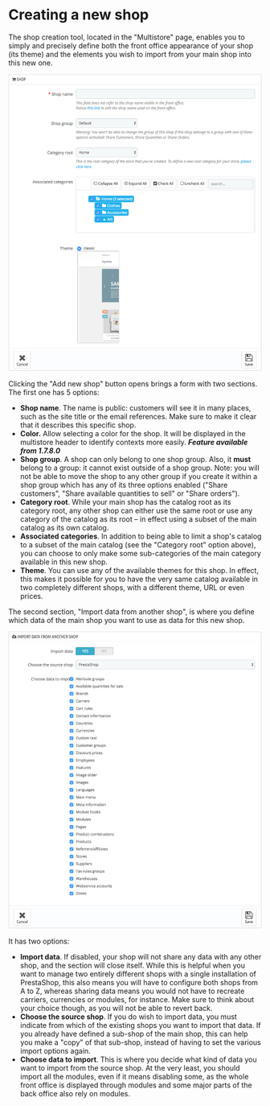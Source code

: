 # Creating a new shop

The shop creation tool, located in the "Multistore" page, enables you to simply and precisely define both the front office appearance of your shop \(its theme\) and the elements you wish to import from your main shop into this new one.

![](../../.gitbook/assets/57081987%20%284%29%20%284%29%20%281%29.png)

Clicking the "Add new shop" button opens brings a form with two sections. The first one has 5 options:

* **Shop name**. The name is public: customers will see it in many places, such as the site title or the email references. Make sure to make it clear that it describes this specific shop.
* **Color.** Allow selecting a color for the shop. It will be displayed in the multistore header to identify contexts more easily. _**Feature available from 1.7.8.0**_
* **Shop group**. A shop can only belong to one shop group. Also, it **must** belong to a group: it cannot exist outside of a shop group. Note: you will not be able to move the shop to any other group if you create it within a shop group which has any of its three options enabled \("Share customers", "Share available quantities to sell" or "Share orders"\).
* **Category root**. While your main shop has the catalog root as its category root, any other shop can either use the same root or use any category of the catalog as its root – in effect using a subset of the main catalog as its own catalog.
* **Associated categories**. In addition to being able to limit a shop's catalog to a subset of the main catalog \(see the "Category root" option above\), you can choose to only make some sub-categories of the main category available in this new shop.
* **Theme**. You can use any of the available themes for this shop. In effect, this makes it possible for you to have the very same catalog available in two completely different shops, with a different theme, URL or even prices.

The second section, "Import data from another shop", is where you define which data of the main shop you want to use as data for this new shop.

![](../../.gitbook/assets/57081989%20%284%29%20%284%29%20%283%29.png)

It has two options:

* **Import data**. If disabled, your shop will not share any data with any other shop, and the section will close itself. While this is helpful when you want to manage two entirely different shops with a single installation of PrestaShop, this also means you will have to configure both shops from A to Z, whereas sharing data means you would not have to recreate carriers, currencies or modules, for instance. Make sure to think about your choice though, as you will not be able to revert back.
* **Choose the source shop**. If you do wish to import data, you must indicate from which of the existing shops you want to import that data. If you already have defined a sub-shop of the main shop, this can help you make a "copy" of that sub-shop, instead of having to set the various import options again.
* **Choose data to import**. This is where you decide what kind of data you want to import from the source shop. At the very least, you should import all the modules, even if it means disabling some, as the whole front office is displayed through modules and some major parts of the back office also rely on modules.

